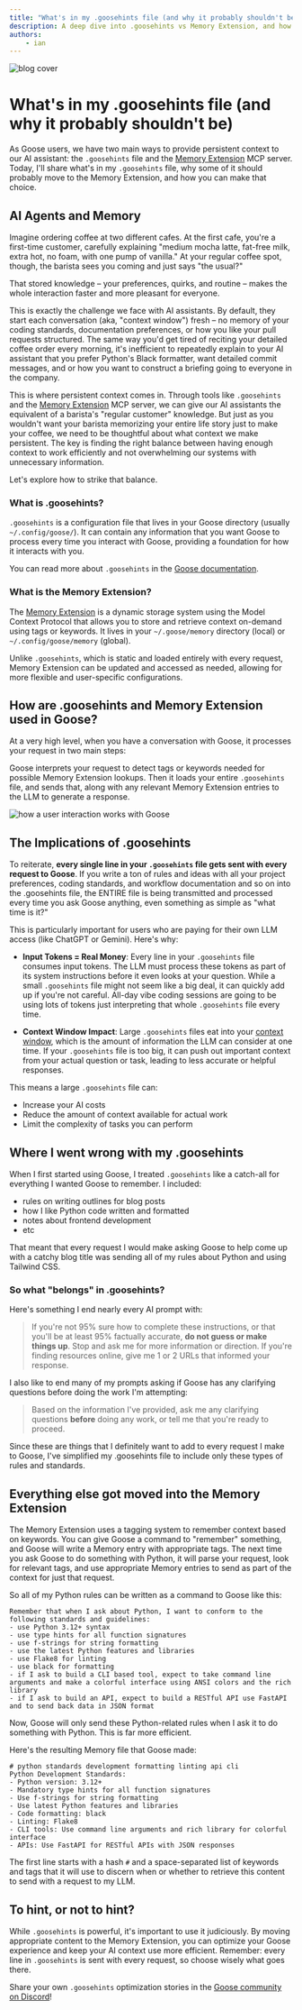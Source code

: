 ```yaml
---
title: "What's in my .goosehints file (and why it probably shouldn't be)"
description: A deep dive into .goosehints vs Memory Extension, and how to optimize your Goose configuration for better performance
authors:
    - ian
---
```


![blog cover](blog-banner.png)

# What's in my .goosehints file (and why it probably shouldn't be)

As Goose users, we have two main ways to provide persistent context to our AI assistant: the `.goosehints` file and the [Memory Extension](/docs/tutorials/memory-mcp) MCP server. Today, I'll share what's in my `.goosehints` file, why some of it should probably move to the Memory Extension, and how you can make that choice.

<!-- truncate -->

## AI Agents and Memory

Imagine ordering coffee at two different cafes. At the first cafe, you're a first-time customer, carefully explaining "medium mocha latte, fat-free milk, extra hot, no foam, with one pump of vanilla." At your regular coffee spot, though, the barista sees you coming and just says "the usual?"

That stored knowledge – your preferences, quirks, and routine – makes the whole interaction faster and more pleasant for everyone.

This is exactly the challenge we face with AI assistants. By default, they start each conversation (aka, "context window") fresh – no memory of your coding standards, documentation preferences, or how you like your pull requests structured. The same way you'd get tired of reciting your detailed coffee order every morning, it's inefficient to repeatedly explain to your AI assistant that you prefer Python's Black formatter, want detailed commit messages, and or how you want to construct a briefing going to everyone in the company.

This is where persistent context comes in. Through tools like `.goosehints` and the [Memory Extension](/docs/tutorials/memory-mcp) MCP server, we can give our AI assistants the equivalent of a barista's "regular customer" knowledge. But just as you wouldn't want your barista memorizing your entire life story just to make your coffee, we need to be thoughtful about what context we make persistent. The key is finding the right balance between having enough context to work efficiently and not overwhelming our systems with unnecessary information.

Let's explore how to strike that balance.

### What is .goosehints?

`.goosehints` is a configuration file that lives in your Goose directory (usually `~/.config/goose/`). It can contain any information that you want Goose to process every time you interact with Goose, providing a foundation for how it interacts with you.

You can read more about `.goosehints` in the [Goose documentation](/docs/guides/using-goosehints).

### What is the Memory Extension?

The [Memory Extension](/docs/tutorials/memory-mcp) is a dynamic storage system using the Model Context Protocol that allows you to store and retrieve context on-demand using tags or keywords. It lives in your `~/.goose/memory` directory (local) or `~/.config/goose/memory` (global).

Unlike `.goosehints`, which is static and loaded entirely with every request, Memory Extension can be updated and accessed as needed, allowing for more flexible and user-specific configurations.

## How are .goosehints and Memory Extension used in Goose?

At a very high level, when you have a conversation with Goose, it processes your request in two main steps:

Goose interprets your request to detect tags or keywords needed for possible Memory Extension lookups. Then it loads your entire `.goosehints` file, and sends that, along with any relevant Memory Extension entries to the LLM to generate a response.

![how a user interaction works with Goose](goosehints-vs-memory.png)

## The Implications of .goosehints

To reiterate, **every single line in your `.goosehints` file gets sent with every request to Goose**. If you write a ton of rules and ideas with all your project preferences, coding standards, and workflow documentation and so on into the .goosehints file, the ENTIRE file is being transmitted and processed every time you ask Goose anything, even something as simple as "what time is it?"

This is particularly important for users who are paying for their own LLM access (like ChatGPT or Gemini). Here's why:

- **Input Tokens = Real Money**: Every line in your `.goosehints` file consumes input tokens. The LLM must process these tokens as part of its system instructions before it even looks at your question. While a small `.goosehints` file might not seem like a big deal, it can quickly add up if you're not careful. All-day vibe coding sessions are going to be using lots of tokens just interpreting that whole `.goosehints` file every time.

- **Context Window Impact**: Large `.goosehints` files eat into your [context window](https://zapier.com/blog/context-window/#:~:text=The%20cons%20of%20a%20large%20context%20window%20in%20AI&text=The%20requirements%20to%20process%20AI,request%2C%20things%20quickly%20add%20up.), which is the amount of information the LLM can consider at one time. If your `.goosehints` file is too big, it can push out important context from your actual question or task, leading to less accurate or helpful responses.

This means a large `.goosehints` file can:
- Increase your AI costs
- Reduce the amount of context available for actual work
- Limit the complexity of tasks you can perform

## Where I went wrong with my .goosehints

When I first started using Goose, I treated `.goosehints` like a catch-all for everything I wanted Goose to remember. I included:
- rules on writing outlines for blog posts
- how I like Python code written and formatted
- notes about frontend development
- etc

That meant that every request I would make asking Goose to help come up with a catchy blog title was sending all of my rules about Python and using Tailwind CSS.

### So what "belongs" in .goosehints?

Here's something I end nearly every AI prompt with:

> If you're not 95% sure how to complete these instructions, or that you'll be at least 95% factually accurate, **do not guess or make things up**. Stop and ask me for more information or direction. If you're finding resources online, give me 1 or 2 URLs that informed your response.

I also like to end many of my prompts asking if Goose has any clarifying questions before doing the work I'm attempting:

> Based on the information I've provided, ask me any clarifying questions **before** doing any work, or tell me that you're ready to proceed.

Since these are things that I definitely want to add to every request I make to Goose, I've simplified my .goosehints file to include only these types of rules and standards.

## Everything else got moved into the Memory Extension

The Memory Extension uses a tagging system to remember context based on keywords. You can give Goose a command to "remember" something, and Goose will write a Memory entry with appropriate tags. The next time you ask Goose to do something with Python, it will parse your request, look for relevant tags, and use appropriate Memory entries to send as part of the context for just that request.

So all of my Python rules can be written as a command to Goose like this:

```text
Remember that when I ask about Python, I want to conform to the following standards and guidelines:
- use Python 3.12+ syntax
- use type hints for all function signatures
- use f-strings for string formatting
- use the latest Python features and libraries
- use Flake8 for linting
- use black for formatting
- if I ask to build a CLI based tool, expect to take command line arguments and make a colorful interface using ANSI colors and the rich library
- if I ask to build an API, expect to build a RESTful API use FastAPI and to send back data in JSON format
```

Now, Goose will only send these Python-related rules when I ask it to do something with Python. This is far more efficient.

Here's the resulting Memory file that Goose made:

```text
# python standards development formatting linting api cli
Python Development Standards:
- Python version: 3.12+
- Mandatory type hints for all function signatures
- Use f-strings for string formatting
- Use latest Python features and libraries
- Code formatting: black
- Linting: Flake8
- CLI tools: Use command line arguments and rich library for colorful interface
- APIs: Use FastAPI for RESTful APIs with JSON responses
```

The first line starts with a hash `#` and a space-separated list of keywords and tags that it will use to discern when or whether to retrieve this content to send with a request to my LLM.

## To hint, or not to hint?

While `.goosehints` is powerful, it's important to use it judiciously. By moving appropriate content to the Memory Extension, you can optimize your Goose experience and keep your AI context use more efficient. Remember: every line in `.goosehints` is sent with every request, so choose wisely what goes there.

Share your own `.goosehints` optimization stories in the [Goose community on Discord](http://discord.gg/block-opensource)!

<head>
  <meta property="og:title" content="What's in my .goosehints file (and why it probably shouldn't be)" />
  <meta property="og:type" content="article" />
  <meta property="og:url" content="https://block.github.io/goose/blog/2025/06/05/whats-in-my-goosehints-file" />
  <meta property="og:description" content="Learn how to optimize your Goose configuration by understanding when to use .goosehints vs Memory Extension for better performance and maintainability." />
  <meta property="og:image" content="https://block.github.io/goose/assets/images/goosehints-vs-memory.png" />
  <meta name="twitter:card" content="summary_large_image" />
  <meta property="twitter:domain" content="block.github.io/goose" />
  <meta name="twitter:title" content="What's in my .goosehints file (and why it probably shouldn't be)" />
  <meta name="twitter:description" content="Learn how to optimize your Goose configuration by understanding when to use .goosehints vs Memory Extension for better performance and maintainability." />
  <meta name="twitter:image" content="https://block.github.io/goose/assets/images/goosehints-vs-memory.png" />
  <meta name="keywords" content="Goose; .goosehints; Memory Extension MCP; AI configuration; performance optimization; developer productivity; context management; AI assistant; token costs; LLM efficiency" />
</head>